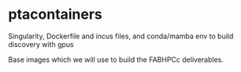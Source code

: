 # ptacontainers #
Singularity, Dockerfile and incus files, and conda/mamba env to build discovery with gpus

Base images which we will use to build the FABHPCc deliverables.
